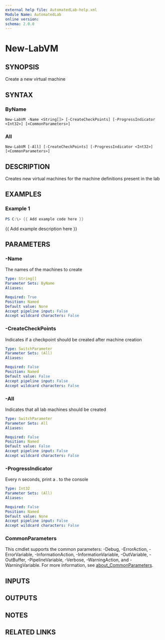 ```yaml
---
external help file: AutomatedLab-help.xml
Module Name: AutomatedLab
online version:
schema: 2.0.0
---
```


# New-LabVM

## SYNOPSIS
Create a new virtual machine

## SYNTAX

### ByName
```
New-LabVM -Name <String[]> [-CreateCheckPoints] [-ProgressIndicator <Int32>] [<CommonParameters>]
```

### All
```
New-LabVM [-All] [-CreateCheckPoints] [-ProgressIndicator <Int32>] [<CommonParameters>]
```

## DESCRIPTION
Creates new virtual machines for the machine definitions present in the lab

## EXAMPLES

### Example 1
```powershell
PS C:\> {{ Add example code here }}
```

{{ Add example description here }}

## PARAMETERS

### -Name
The names of the machines to create

```yaml
Type: String[]
Parameter Sets: ByName
Aliases:

Required: True
Position: Named
Default value: None
Accept pipeline input: False
Accept wildcard characters: False
```

### -CreateCheckPoints
Indicates if a checkpoint should be created after machine creation

```yaml
Type: SwitchParameter
Parameter Sets: (All)
Aliases:

Required: False
Position: Named
Default value: False
Accept pipeline input: False
Accept wildcard characters: False
```

### -All
Indicates that all lab machines should be created

```yaml
Type: SwitchParameter
Parameter Sets: All
Aliases:

Required: False
Position: Named
Default value: False
Accept pipeline input: False
Accept wildcard characters: False
```

### -ProgressIndicator
Every n seconds, print a .
to the console

```yaml
Type: Int32
Parameter Sets: (All)
Aliases:

Required: False
Position: Named
Default value: None
Accept pipeline input: False
Accept wildcard characters: False
```

### CommonParameters
This cmdlet supports the common parameters: -Debug, -ErrorAction, -ErrorVariable, -InformationAction, -InformationVariable, -OutVariable, -OutBuffer, -PipelineVariable, -Verbose, -WarningAction, and -WarningVariable. For more information, see [about_CommonParameters](http://go.microsoft.com/fwlink/?LinkID=113216).

## INPUTS

## OUTPUTS

## NOTES

## RELATED LINKS
